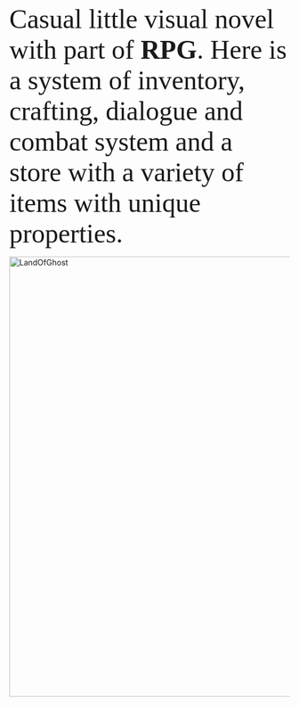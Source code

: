 <p><font size="7" face="verdana">Casual little visual novel with part of <b>RPG</b>. Here is a system of inventory, crafting, dialogue and combat system and a store with a variety of items with unique properties.</font></p>
<img src="https://github.com/uvazaemiy/uvazaemiy/blob/main/LandOfGhost.gif" width="790" alt="LandOfGhost">
